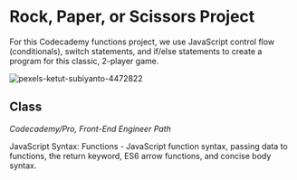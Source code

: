 # Rock, Paper, or Scissors Project

For this Codecademy functions project, we use JavaScript control flow (conditionals), switch statements, and if/else statements to create a program for this classic, 2-player game.

![pexels-ketut-subiyanto-4472822](https://user-images.githubusercontent.com/60168324/122858932-ff67fb80-d2cf-11eb-8d51-0096ef45be77.jpg)



## Class
*Codecademy/Pro, Front-End Engineer Path*

JavaScript Syntax: Functions - JavaScript function syntax, passing data to functions, the return keyword, ES6 arrow functions, and concise body syntax.
